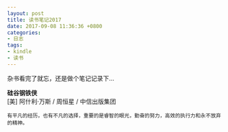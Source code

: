 ```yaml
---
layout: post
title: 读书笔记2017
date: 2017-09-08 11:36:36 +0800
categories:
- 日志
tags:
- kindle
- 读书
---
```


杂书看完了就忘，还是做个笔记记录下...

**硅谷钢铁侠**    
[美] 阿什利·万斯 / 周恒星 / 中信出版集团
```★★★★☆ 2017-01-05    
有平凡的经历，也有不凡的选择，重要的是睿智的眼光，勤奋的努力，高效的执行力和永不放弃的精神。
```




